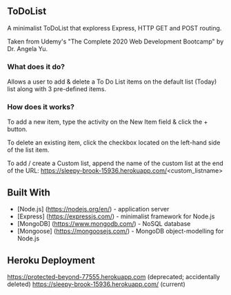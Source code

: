 ## ToDoList

A minimalist ToDoList that exploress Express, HTTP GET and POST routing.

Taken from Udemy's "The Complete 2020 Web Development Bootcamp" by Dr. Angela Yu.

### What does it do?

Allows a user to add & delete a To Do List items on the default list (Today) list along with 3 pre-defined items.

### How does it works?

To add a new item, type the activity on the New Item field & click the + button.

To delete an existing item, click the checkbox located on the left-hand side of the list item.

To add / create a Custom list, append the name of the custom list at the end of the URL:
https://sleepy-brook-15936.herokuapp.com/<custom_listname>

## Built With

* [Node.js] (https://nodejs.org/en/) - application server
* [Express] (https://expressjs.com/) - minimalist framework for Node.js
* [MongoDB] (https://www.mongodb.com/) - NoSQL database
* [Mongoose] (https://mongoosejs.com/) - MongoDB object-modelling for Node.js


## Heroku Deployment

https://protected-beyond-77555.herokuapp.com (deprecated; accidentally deleted)
https://sleepy-brook-15936.herokuapp.com/ (current)

